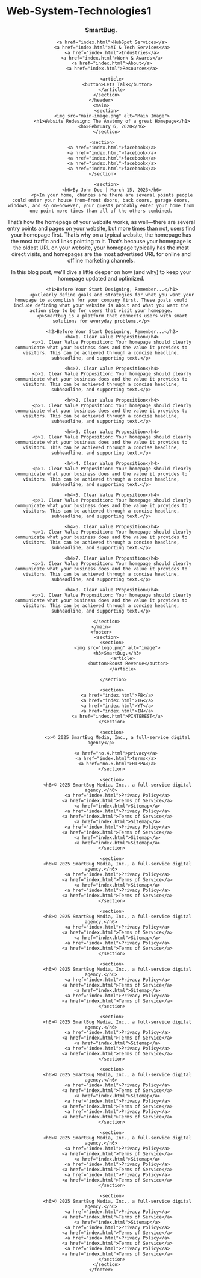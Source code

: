 # Web-System-Technologies1
<!DOCTYPE html>
<html lang="en">
<head>
    <meta charset="UTF-8">
    <meta name="viewport" content="width=device-width, initial-scale=1">
    <title>Smartbug</title>
    
</head>
<body>
    <header>
        <section>
            <h3>SmartBug.</h3>

            <a href="index.html">HubSpot Services</a>
            <a href="index.html">AI & Tech Services</a>
            <a href="index.html">Industries</a>
            <a href="index.html">Work & Awards</a>
            <a href="index.html">About</a>
            <a href="index.html">Resources</a>

            <article>
                <button>Lets Talk</button>
            </article>
        </section>
    </header>
    <main>
        <section>
            <img src="main-image.png" alt="Main Image">
            <h1>Website Redesign: The Anatomy of a great Homepage</h1>
            <h6>February 6, 2020</h6>
        </section>

        <section>   
            <a href="index.html">facebook</a>
            <a href="index.html">facebook</a>
            <a href="index.html">facebook</a>
            <a href="index.html">facebook</a>
            <a href="index.html">facebook</a>
        </section>   
    
        <section>
            <h6>By John Doe | March 15, 2023</h6>
            <p>In your home, chances are there are several points people could enter your house from—front doors, back doors, garage doors, windows, and so on—however, your guests probably enter your home from one point more times than all of the others combined.

That’s how the homepage of your website works, as well—there are several entry points and pages on your website, but more times than not, users find your homepage first.
That’s why on a typical website, the homepage has the most traffic and links pointing to it. That’s because your homepage is the oldest URL on your website, your homepage typically has the most direct visits, and homepages are the most advertised URL for online and offline marketing channels.

In this blog post, we'll dive a little deeper on how (and why) to keep your homepage updated and optimized.</p>

            <h1>Before Your Start Designing, Remember...</h1>
            <p>Clearly define goals and strategies for what you want your homepage to accomplish for your company first. These goals could include defining what your website is about and what you want the action step to be for users that visit your homepage.
            <p>Smartbug is a platform that connects users with smart solutions for everyday problems.</p>

            <h2>Before Your Start Designing, Remember...</h2>
            <h4>1. Clear Value Proposition</h4>
            <p>1. Clear Value Proposition: Your homepage should clearly communicate what your business does and the value it provides to visitors. This can be achieved through a concise headline, subheadline, and supporting text.</p>

            <h4>2. Clear Value Proposition</h4>
            <p>1. Clear Value Proposition: Your homepage should clearly communicate what your business does and the value it provides to visitors. This can be achieved through a concise headline, subheadline, and supporting text.</p>

            <h4>2. Clear Value Proposition</h4>
            <p>1. Clear Value Proposition: Your homepage should clearly communicate what your business does and the value it provides to visitors. This can be achieved through a concise headline, subheadline, and supporting text.</p>

            <h4>3. Clear Value Proposition</h4>
            <p>1. Clear Value Proposition: Your homepage should clearly communicate what your business does and the value it provides to visitors. This can be achieved through a concise headline, subheadline, and supporting text.</p>

            <h4>4. Clear Value Proposition</h4>
            <p>1. Clear Value Proposition: Your homepage should clearly communicate what your business does and the value it provides to visitors. This can be achieved through a concise headline, subheadline, and supporting text.</p>

            <h4>5. Clear Value Proposition</h4>
            <p>1. Clear Value Proposition: Your homepage should clearly communicate what your business does and the value it provides to visitors. This can be achieved through a concise headline, subheadline, and supporting text.</p>

            <h4>6. Clear Value Proposition</h4>
            <p>1. Clear Value Proposition: Your homepage should clearly communicate what your business does and the value it provides to visitors. This can be achieved through a concise headline, subheadline, and supporting text.</p>

            <h4>7. Clear Value Proposition</h4>
            <p>1. Clear Value Proposition: Your homepage should clearly communicate what your business does and the value it provides to visitors. This can be achieved through a concise headline, subheadline, and supporting text.</p>

            <h4>8. Clear Value Proposition</h4>
            <p>1. Clear Value Proposition: Your homepage should clearly communicate what your business does and the value it provides to visitors. This can be achieved through a concise headline, subheadline, and supporting text.</p>

        </section>
    </main>
    <footer>
        <section>
            <section>
                <img src="logo.png" alt="image">
                <h3>SmartBug.</h3>
                    <article>
                        <button>Boost Revenue</button>
                    </article>
                    
             </section>

            <section>
                <a href="index.html">FB</a>
                <a href="index.html">IG</a>
                <a href="index.html">YT</a>
                <a href="index.html">IN</a>
                <a href="index.html">PINTEREST</a>
            </section>
    
            <section>
                <p>© 2025 SmartBug Media, Inc., a full-service digital agency</p>
    
                <a href="no.4.html">privacy</a> 
                <a href="index.html">terms</a> 
                <a href="no.6.html">HIPPA</a>
            </section>
            
            <section>
                <h6>© 2025 SmartBug Media, Inc., a full-service digital agency.</h6>
                <a href="index.html">Privacy Policy</a>
                <a href="index.html">Terms of Service</a>
                <a href="index.html">Sitemap</a>
                <a href="index.html">Privacy Policy</a>
                <a href="index.html">Terms of Service</a>
                <a href="index.html">Sitemap</a>
                <a href="index.html">Privacy Policy</a>
                <a href="index.html">Terms of Service</a>
                <a href="index.html">Sitemap</a>
                <a href="index.html">Sitemap</a>
            </section>

            <section>
                <h6>© 2025 SmartBug Media, Inc., a full-service digital agency.</h6>
                <a href="index.html">Privacy Policy</a>
                <a href="index.html">Terms of Service</a>
                <a href="index.html">Sitemap</a>
                <a href="index.html">Privacy Policy</a>
                <a href="index.html">Terms of Service</a>
            </section>

            <section>
                <h6>© 2025 SmartBug Media, Inc., a full-service digital agency.</h6>
                <a href="index.html">Privacy Policy</a>
                <a href="index.html">Terms of Service</a>
                <a href="index.html">Sitemap</a>
                <a href="index.html">Privacy Policy</a>
                <a href="index.html">Terms of Service</a>
            </section>

            <section>
                <h6>© 2025 SmartBug Media, Inc., a full-service digital agency.</h6>
                <a href="index.html">Privacy Policy</a>
                <a href="index.html">Terms of Service</a>
                <a href="index.html">Sitemap</a>
                <a href="index.html">Privacy Policy</a>
                <a href="index.html">Terms of Service</a>
            </section>

            <section>
                <h6>© 2025 SmartBug Media, Inc., a full-service digital agency.</h6>
                <a href="index.html">Privacy Policy</a>
                <a href="index.html">Terms of Service</a>
                <a href="index.html">Sitemap</a>
                <a href="index.html">Privacy Policy</a>
                <a href="index.html">Terms of Service</a>
            </section>

            <section>
                <h6>© 2025 SmartBug Media, Inc., a full-service digital agency.</h6>
                <a href="index.html">Privacy Policy</a>
                <a href="index.html">Terms of Service</a>
                <a href="index.html">Sitemap</a>
                <a href="index.html">Privacy Policy</a>
                <a href="index.html">Terms of Service</a>
                <a href="index.html">Privacy Policy</a>
                <a href="index.html">Terms of Service</a>
            </section>

            <section>
                <h6>© 2025 SmartBug Media, Inc., a full-service digital agency.</h6>
                <a href="index.html">Privacy Policy</a>
                <a href="index.html">Terms of Service</a>
                <a href="index.html">Sitemap</a>
                <a href="index.html">Privacy Policy</a>
                <a href="index.html">Terms of Service</a>
                <a href="index.html">Privacy Policy</a>
                <a href="index.html">Terms of Service</a>
            </section>

            <section>
                <h6>© 2025 SmartBug Media, Inc., a full-service digital agency.</h6>
                <a href="index.html">Privacy Policy</a>
                <a href="index.html">Terms of Service</a>
                <a href="index.html">Sitemap</a>
                <a href="index.html">Privacy Policy</a>
                <a href="index.html">Terms of Service</a>
                <a href="index.html">Privacy Policy</a>
                <a href="index.html">Terms of Service</a>
                <a href="index.html">Privacy Policy</a>
                <a href="index.html">Terms of Service</a>
            </section>
        </section>
    </footer>
</body>
</html>
